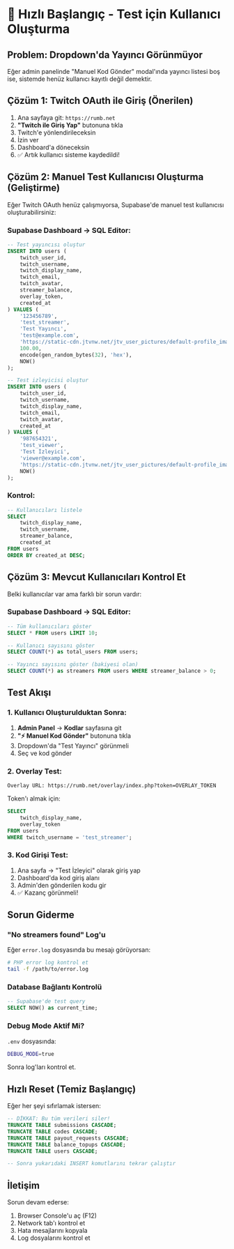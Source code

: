 # 🚀 Hızlı Başlangıç - Test için Kullanıcı Oluşturma

## Problem: Dropdown'da Yayıncı Görünmüyor

Eğer admin panelinde "Manuel Kod Gönder" modal'ında yayıncı listesi boş ise, sistemde henüz kullanıcı kayıtlı değil demektir.

## Çözüm 1: Twitch OAuth ile Giriş (Önerilen)

1. Ana sayfaya git: `https://rumb.net`
2. **"Twitch ile Giriş Yap"** butonuna tıkla
3. Twitch'e yönlendirileceksin
4. İzin ver
5. Dashboard'a döneceksin
6. ✅ Artık kullanıcı sisteme kaydedildi!

## Çözüm 2: Manuel Test Kullanıcısı Oluşturma (Geliştirme)

Eğer Twitch OAuth henüz çalışmıyorsa, Supabase'de manuel test kullanıcısı oluşturabilirsiniz:

### Supabase Dashboard → SQL Editor:

```sql
-- Test yayıncısı oluştur
INSERT INTO users (
    twitch_user_id,
    twitch_username,
    twitch_display_name,
    twitch_email,
    twitch_avatar,
    streamer_balance,
    overlay_token,
    created_at
) VALUES (
    '123456789',
    'test_streamer',
    'Test Yayıncı',
    'test@example.com',
    'https://static-cdn.jtvnw.net/jtv_user_pictures/default-profile_image-300x300.png',
    100.00,
    encode(gen_random_bytes(32), 'hex'),
    NOW()
);

-- Test izleyicisi oluştur
INSERT INTO users (
    twitch_user_id,
    twitch_username,
    twitch_display_name,
    twitch_email,
    twitch_avatar,
    created_at
) VALUES (
    '987654321',
    'test_viewer',
    'Test İzleyici',
    'viewer@example.com',
    'https://static-cdn.jtvnw.net/jtv_user_pictures/default-profile_image-300x300.png',
    NOW()
);
```

### Kontrol:

```sql
-- Kullanıcıları listele
SELECT
    twitch_display_name,
    twitch_username,
    streamer_balance,
    created_at
FROM users
ORDER BY created_at DESC;
```

## Çözüm 3: Mevcut Kullanıcıları Kontrol Et

Belki kullanıcılar var ama farklı bir sorun vardır:

### Supabase Dashboard → SQL Editor:

```sql
-- Tüm kullanıcıları göster
SELECT * FROM users LIMIT 10;

-- Kullanıcı sayısını göster
SELECT COUNT(*) as total_users FROM users;

-- Yayıncı sayısını göster (bakiyesi olan)
SELECT COUNT(*) as streamers FROM users WHERE streamer_balance > 0;
```

## Test Akışı

### 1. Kullanıcı Oluşturulduktan Sonra:

1. **Admin Panel** → **Kodlar** sayfasına git
2. **"⚡ Manuel Kod Gönder"** butonuna tıkla
3. Dropdown'da "Test Yayıncı" görünmeli
4. Seç ve kod gönder

### 2. Overlay Test:

```
Overlay URL: https://rumb.net/overlay/index.php?token=OVERLAY_TOKEN
```

Token'ı almak için:

```sql
SELECT
    twitch_display_name,
    overlay_token
FROM users
WHERE twitch_username = 'test_streamer';
```

### 3. Kod Girişi Test:

1. Ana sayfa → "Test İzleyici" olarak giriş yap
2. Dashboard'da kod giriş alanı
3. Admin'den gönderilen kodu gir
4. ✅ Kazanç görünmeli!

## Sorun Giderme

### "No streamers found" Log'u

Eğer `error.log` dosyasında bu mesajı görüyorsan:

```bash
# PHP error log kontrol et
tail -f /path/to/error.log
```

### Database Bağlantı Kontrolü

```sql
-- Supabase'de test query
SELECT NOW() as current_time;
```

### Debug Mode Aktif Mi?

`.env` dosyasında:

```bash
DEBUG_MODE=true
```

Sonra log'ları kontrol et.

## Hızlı Reset (Temiz Başlangıç)

Eğer her şeyi sıfırlamak istersen:

```sql
-- DİKKAT: Bu tüm verileri siler!
TRUNCATE TABLE submissions CASCADE;
TRUNCATE TABLE codes CASCADE;
TRUNCATE TABLE payout_requests CASCADE;
TRUNCATE TABLE balance_topups CASCADE;
TRUNCATE TABLE users CASCADE;

-- Sonra yukarıdaki INSERT komutlarını tekrar çalıştır
```

## İletişim

Sorun devam ederse:

1. Browser Console'u aç (F12)
2. Network tab'ı kontrol et
3. Hata mesajlarını kopyala
4. Log dosyalarını kontrol et
